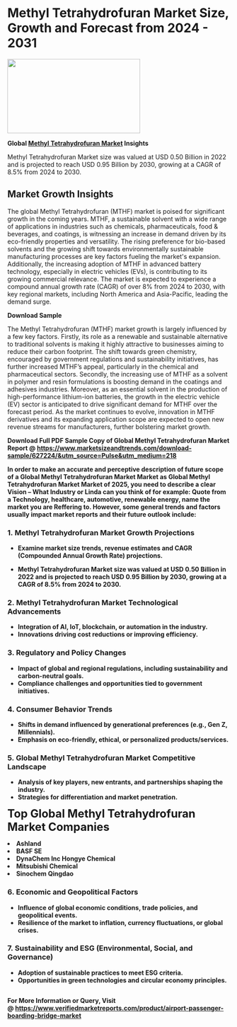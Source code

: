 <H1>Methyl Tetrahydrofuran Market Size, Growth and Forecast from 2024 - 2031</H1><img class="aligncenter size-medium wp-image-584254" src="https://thirdeyenews.in/wp-content/uploads/2024/09/Global-Market-Research-300x168.jpeg" alt="" width="300" height="168" /><p><strong>Global&nbsp;<a href="https://www.marketsizeandtrends.com/download-sample/627224/&amp;utm_source=Pulse&amp;utm_medium=218">Methyl Tetrahydrofuran Market</a> Insights</strong></p><p>Methyl Tetrahydrofuran Market size was valued at USD 0.50 Billion in 2022 and is projected to reach USD 0.95 Billion by 2030, growing at a CAGR of 8.5% from 2024 to 2030.</p><p><h2>Market Growth Insights</h2> <p>The global Methyl Tetrahydrofuran (MTHF) market is poised for significant growth in the coming years. MTHF, a sustainable solvent with a wide range of applications in industries such as chemicals, pharmaceuticals, food & beverages, and coatings, is witnessing an increase in demand driven by its eco-friendly properties and versatility. The rising preference for bio-based solvents and the growing shift towards environmentally sustainable manufacturing processes are key factors fueling the market's expansion. Additionally, the increasing adoption of MTHF in advanced battery technology, especially in electric vehicles (EVs), is contributing to its growing commercial relevance. The market is expected to experience a compound annual growth rate (CAGR) of over 8% from 2024 to 2030, with key regional markets, including North America and Asia-Pacific, leading the demand surge.</p> <p><strong>Download Sample</strong></p> <p>The Methyl Tetrahydrofuran (MTHF) market growth is largely influenced by a few key factors. Firstly, its role as a renewable and sustainable alternative to traditional solvents is making it highly attractive to businesses aiming to reduce their carbon footprint. The shift towards green chemistry, encouraged by government regulations and sustainability initiatives, has further increased MTHF’s appeal, particularly in the chemical and pharmaceutical sectors. Secondly, the increasing use of MTHF as a solvent in polymer and resin formulations is boosting demand in the coatings and adhesives industries. Moreover, as an essential solvent in the production of high-performance lithium-ion batteries, the growth in the electric vehicle (EV) sector is anticipated to drive significant demand for MTHF over the forecast period. As the market continues to evolve, innovation in MTHF derivatives and its expanding application scope are expected to open new revenue streams for manufacturers, further bolstering market growth.</p> <p><strong></p><p><span class=""><strong>Download Full PDF Sample Copy of Global Methyl Tetrahydrofuran Market Report</strong> @ <a href="https://www.marketsizeandtrends.com/download-sample/627224/&amp;utm_source=Pulse&amp;utm_medium=218" target="_blank">https://www.marketsizeandtrends.com/download-sample/627224/&amp;utm_source=Pulse&amp;utm_medium=218</a></span></p><p>In order to make an accurate and perceptive description of future scope of a Global&nbsp;Methyl Tetrahydrofuran Market Market as Global&nbsp;Methyl Tetrahydrofuran Market Market of 2025, you need to describe a clear Vision &ndash; What Industry or Linda can you think of for example: Quote from a Technology, healthcare, automotive, renewable energy, name the market you are Reffering to. However, some general trends and factors usually impact market reports and their future outlook include:</p><h3>1.&nbsp;<strong>Methyl Tetrahydrofuran Market Growth Projections</strong></h3><ul><li>Examine market size trends, revenue estimates and CAGR (Compounded Annual Growth Rate) projections.</li><li><p>Methyl Tetrahydrofuran Market size was valued at USD 0.50 Billion in 2022 and is projected to reach USD 0.95 Billion by 2030, growing at a CAGR of 8.5% from 2024 to 2030.</p></li></ul><h3>2.&nbsp;<strong>Methyl Tetrahydrofuran Market Technological Advancements</strong></h3><ul><li>Integration of AI, IoT, blockchain, or automation in the industry.</li><li>Innovations driving cost reductions or improving efficiency.</li></ul><h3>3.&nbsp;<strong>Regulatory and Policy Changes</strong></h3><ul><li>Impact of global and regional regulations, including sustainability and carbon-neutral goals.</li><li>Compliance challenges and opportunities tied to government initiatives.</li></ul><h3>4.&nbsp;<strong>Consumer Behavior Trends</strong></h3><ul><li>Shifts in demand influenced by generational preferences (e.g., Gen Z, Millennials).</li><li>Emphasis on eco-friendly, ethical, or personalized products/services.</li></ul><h3>5.&nbsp;<strong>Global Methyl Tetrahydrofuran Market Competitive Landscape</strong></h3><ul><li>Analysis of key players, new entrants, and partnerships shaping the industry.</li><li>Strategies for differentiation and market penetration.</li></ul><p data-pm-slice="1 1 []"><span style="color: inherit; font-family: inherit; font-size: 25px;">Top Global Methyl Tetrahydrofuran Market Companies</span></p><div class="" data-test-id=""><p><li>Ashland</li><li> BASF SE</li><li> DynaChem Inc Hongye Chemical</li><li> Mitsubishi Chemical</li><li> Sinochem Qingdao</li></p></div><h3>6.&nbsp;<strong>Economic and Geopolitical Factors</strong></h3><ul><li>Influence of global economic conditions, trade policies, and geopolitical events.</li><li>Resilience of the market to inflation, currency fluctuations, or global crises.</li></ul><h3>7.&nbsp;<strong>Sustainability and ESG (Environmental, Social, and Governance)</strong></h3><ul><li>Adoption of sustainable practices to meet ESG criteria.</li><li>Opportunities in green technologies and circular economy principles.</li></ul><h2><strong style="font-size: 14px;">For More Information or Query, Visit @&nbsp;</strong><a style="background-color: #ffffff; font-size: 14px;" href="https://www.marketsizeandtrends.com/report/methyl-tetrahydrofuran-market/" target="_blank">https://www.verifiedmarketreports.com/product/airport-passenger-boarding-bridge-market</a></h2>
